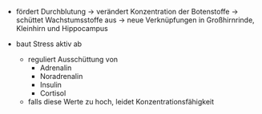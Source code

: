 - fördert Durchblutung
	-> verändert Konzentration der Botenstoffe
	-> schüttet Wachstumsstoffe aus
		-> neue Verknüpfungen in Großhirnrinde, Kleinhirn und Hippocampus

- baut Stress aktiv ab
	- reguliert Ausschüttung von 
		- Adrenalin
		- Noradrenalin
		- Insulin
		- Cortisol
	- falls diese Werte zu hoch, leidet Konzentrationsfähigkeit